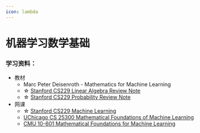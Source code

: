 ```yaml
---
icon: lambda
---
```


# 机器学习数学基础

### 学习资料：

* 教材
  * Marc Peter Deisenroth - Mathematics for Machine Learning
  * ☆ [Stanford CS229 Linear Algebra Review Note](https://cs229.stanford.edu/summer2020/cs229-linalg.pdf)
  * ☆ [Stanford CS229 Probability Review Note](https://public.websites.umich.edu/~yuekai/stats415/assets/pdf/probability_review.pdf)
* 网课
  * ☆ [Stanford CS229 Machine Learning](https://csdiy.wiki/%E6%9C%BA%E5%99%A8%E5%AD%A6%E4%B9%A0/CS229/)
  * [UChicago CS 25300 Mathematical Foundations of Machine Learning](https://www.bilibili.com/video/BV1Sp4y1Y7SF)
  * [CMU 10-601 Mathematical Foundations for Machine Learning](https://www.bilibili.com/video/BV175411h7Vf)
